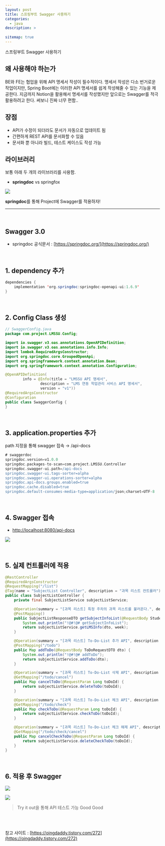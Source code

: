 ```yaml
---
layout: post
title: 스프링부트 Swagger 사용하기
categories: 
  - java
description: >
  
sitemap: true
---
```

스프링부트 Swagger 사용하기


## 왜 사용해야 하는가

BE와 FE는 협업을 위해 API 명세서 작성이 필수적이다. 명세서 작성은 다소 번거로운 작업이지만, Spring Boot에는 이러한 API 명세서를 쉽게 작성해줄 수 있는 기능을 제공한다.
지금까지 Notion을 활용해서 명세서를 작성했지만 앞으로는 Swagger를 적극 활용하려고 한다. 써보니 진짜 너무 편함..

## 장점

-   API가 수정이 되더라도 문서가 자동으로 업데이트 됨
-   간편하게 REST API를 문서화할 수 있음
-   문서화 뿐 아니라 빌드, 테스트 케이스도 작성 가능

## 라이브러리

보통 아래 두 개의 라이브러리를 사용함.

-   **springdoc**  vs springfox

![](https://blog.kakaocdn.net/dn/Nzom0/btrTQwkxERY/VqulIRRbtq8Zik1GTp9iIK/img.png)

**springdoc**를 통해 Project에 Swagger를 적용하자!

--- 

<br>

## Swagger 3.0

-   springdoc 공식문서 :  [https://springdoc.org/](https://springdoc.org/)

<br>

## 1. dependency 추가

```java
dependencies {
    implementation 'org.springdoc:springdoc-openapi-ui:1.6.9'
}
```

<br>

## 2. Config Class 생성

```java
// SwaggerConfig.java
package com.project.LMSSU.Config;

import io.swagger.v3.oas.annotations.OpenAPIDefinition;
import io.swagger.v3.oas.annotations.info.Info;
import lombok.RequiredArgsConstructor;
import org.springdoc.core.GroupedOpenApi;
import org.springframework.context.annotation.Bean;
import org.springframework.context.annotation.Configuration;

@OpenAPIDefinition(
        info = @Info(title = "LMSSU API 명세서",
                description = "LMS 연동 학업관리 서비스 API 명세서",
                version = "v1"))
@RequiredArgsConstructor
@Configuration
public class SwaggerConfig {
}

```

<br>

## 3. application.properties 추가

path 지정을 통해 swagger 접속 → /api-docs

```gradle
# swaggerdoc
springdoc.version=v1.0.0
springdoc.packages-to-scan=com.project.LMSSU.Controller
springdoc.swagger-ui.path=/api-docs
springdoc.swagger-ui.tags-sorter=alpha
springdoc.swagger-ui.operations-sorter=alpha
springdoc.api-docs.groups.enabled=true
springdoc.cache.disabled=true
springdoc.default-consumes-media-type=application/json;charset=UTF-8
```

<br>

## 4. Swagger 접속

-   [http://localhost:8080/api-docs](http://localhost:8080/api-docs)

![](https://blog.kakaocdn.net/dn/vyRcr/btrTR8XcuQr/MCX9wg8u48e3UzaPPMWKWK/img.png)

<br>

## 5. 실제 컨트롤러에 적용

```java
@RestController
@RequiredArgsConstructor
@RequestMapping("/list")
@Tag(name = "SubjectList Controller", description = "과목 리스트 컨트롤러")
public class SubjectListController {
    private final SubjectListService subjectListService;

    @Operation(summary = "[과목 리스트] 특정 주차의 과목 리스트를 불러온다.", description = "크롤링이 필요한 과목은 크롤링 후에 과목 리스트를 불러온다.")
    @PostMapping()
    public SubjectListResponseDTO getSubjectInfoList(@RequestBody StudentLoginRequestDTO dto, @RequestParam Integer week) throws InterruptedException {
        System.out.println("!@#!@# getSubjectInfoList");
        return subjectListService.getLMSInfo(dto, week);
    }

    @Operation(summary = "[과목 리스트] To-Do-List 추가 API", description = "DB에 To-Do-List를 추가한다.")
    @PostMapping("/todo")
    public Map addToDo(@RequestBody ToDoRequestDTO dto) {
        System.out.println("!@#!@# addToDo");
        return subjectListService.addToDo(dto);
    }

    @Operation(summary = "[과목 리스트] To-Do-List 삭제 API", description = "입력받은 To-Do-List와 일치하는 정보가 있다면 삭제시킨다.(isUsed -> false)")
    @GetMapping("/todo/cancel")
    public Map cancelToDo(@RequestParam Long toDoId) {
        return subjectListService.deleteToDo(toDoId);
    }

    @Operation(summary = "[과목 리스트] To-Do-List 체크 API", description = "입력받은 To-Do-List와 일치하는 정보가 있다면 isDone -> true로 설정한다.")
    @GetMapping("/todo/check")
    public Map checkToDo(@RequestParam Long toDoId) {
        return subjectListService.checkToDo(toDoId);
    }

    @Operation(summary = "[과목 리스트] To-Do-List 체크 해제 API", description = "입력받은 To-Do-List와 일치하는 정보가 있다면 isDone -> false로 설정한다.")
    @GetMapping("/todo/check/cancel")
    public Map cancelCheckToDo(@RequestParam Long toDoId) {
        return subjectListService.deleteCheckToDo(toDoId);
    }
}
```

<br>

## 6. 적용 후 Swagger

![](https://blog.kakaocdn.net/dn/cciCIh/btrTRCRQRwg/f5AviJmKNBkUxBg72bjANK/img.png)

![](https://blog.kakaocdn.net/dn/lupzR/btrTPWqworb/4iJpEfI7akWgekfSpACAVK/img.png)

>Try it out을 통해 API 테스트 가능 Good Good

<br><br>

참고 사이트 :  [https://oingdaddy.tistory.com/272](https://oingdaddy.tistory.com/272)